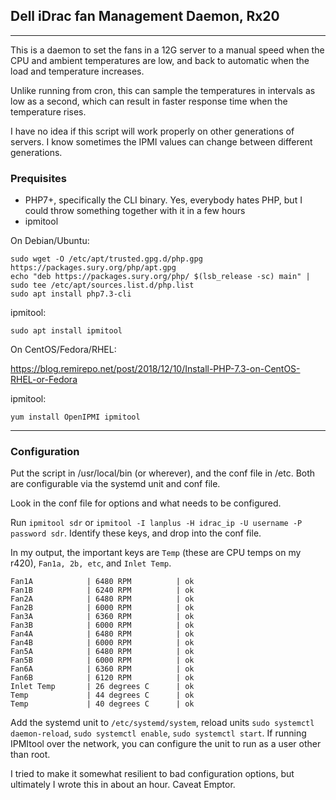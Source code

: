 ## Dell iDrac fan Management Daemon, Rx20

***

This is a daemon to set the fans in a 12G server to a manual speed when the CPU and ambient temperatures are low, and back to automatic when the load and temperature increases.  

Unlike running from cron, this can sample the temperatures in intervals as low as a second, which can result in faster response time when the temperature rises.  

I have no idea if this script will work properly on other generations of servers.  I know sometimes the IPMI values can change between different generations. 

### Prequisites

* PHP7+, specifically the CLI binary.  Yes, everybody hates PHP, but I could throw something together with it in a few hours
* ipmitool

On Debian/Ubuntu:

    sudo wget -O /etc/apt/trusted.gpg.d/php.gpg https://packages.sury.org/php/apt.gpg
    echo "deb https://packages.sury.org/php/ $(lsb_release -sc) main" | sudo tee /etc/apt/sources.list.d/php.list
    sudo apt install php7.3-cli

ipmitool:

    sudo apt install ipmitool

On CentOS/Fedora/RHEL:

https://blog.remirepo.net/post/2018/12/10/Install-PHP-7.3-on-CentOS-RHEL-or-Fedora

ipmitool:

    yum install OpenIPMI ipmitool


***

### Configuration


Put the script in /usr/local/bin (or wherever), and the conf file in /etc.  Both are configurable via the systemd unit and conf file. 

Look in the conf file for options and what needs to be configured.  

Run `ipmitool sdr` or `ipmitool -I lanplus -H idrac_ip -U username -P password sdr`. Identify these keys, and drop into the conf file.

In my output, the important keys are `Temp` (these are CPU temps on my r420), `Fan1a, 2b, etc`, and `Inlet Temp`.

    Fan1A            | 6480 RPM          | ok
    Fan1B            | 6240 RPM          | ok
    Fan2A            | 6480 RPM          | ok
    Fan2B            | 6000 RPM          | ok
    Fan3A            | 6360 RPM          | ok
    Fan3B            | 6000 RPM          | ok
    Fan4A            | 6480 RPM          | ok
    Fan4B            | 6000 RPM          | ok
    Fan5A            | 6480 RPM          | ok
    Fan5B            | 6000 RPM          | ok
    Fan6A            | 6360 RPM          | ok
    Fan6B            | 6120 RPM          | ok
    Inlet Temp       | 26 degrees C      | ok
    Temp             | 44 degrees C      | ok
    Temp             | 40 degrees C      | ok


Add the systemd unit to `/etc/systemd/system`, reload units `sudo systemctl daemon-reload`, `sudo systemctl enable`, `sudo systemctl start`.  If running IPMItool over the network, you can configure the unit to run as a user other than root.  

I tried to make it somewhat resilient to bad configuration options, but ultimately I wrote this in about an hour.  Caveat Emptor. 

